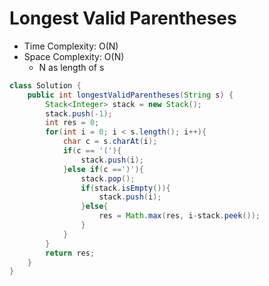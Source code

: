 # Longest Valid Parentheses

- Time Complexity: O(N)
- Space Complexity: O(N)
  - N as length of s

```java
class Solution {
    public int longestValidParentheses(String s) {
        Stack<Integer> stack = new Stack();
        stack.push(-1);
        int res = 0;
        for(int i = 0; i < s.length(); i++){
            char c = s.charAt(i);
            if(c == '('){
                stack.push(i);
            }else if(c ==')'){
                stack.pop();
                if(stack.isEmpty()){
                    stack.push(i);
                }else{
                    res = Math.max(res, i-stack.peek());
                }
            }
        }
        return res;
    }
}
```
